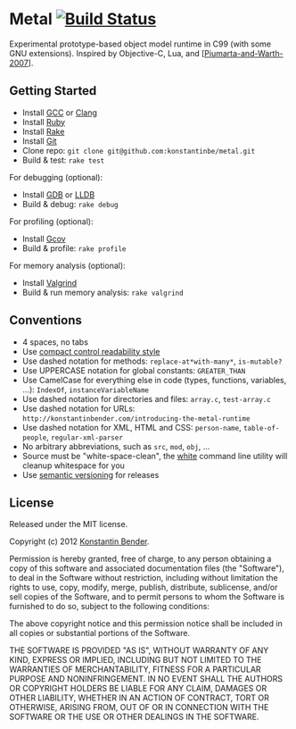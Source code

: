 # Metal [![Build Status](https://travis-ci.org/konstantinbe/metal.png)](https://travis-ci.org/konstantinbe/metal)

Experimental prototype-based object model runtime in C99 (with some GNU extensions). Inspired by
Objective-C, Lua, and \[[Piumarta-and-Warth-2007](http://piumarta.com/software/cola/objmodel2.pdf)\].

## Getting Started

* Install [GCC](http://gcc.gnu.org) or [Clang](http://clang.llvm.org)
* Install [Ruby](http://www.ruby-lang.org/)
* Install [Rake](http://rake.rubyforge.org)
* Install [Git](http://git-scm.com)
* Clone repo: `git clone git@github.com:konstantinbe/metal.git`
* Build & test: `rake test`

For debugging (optional):

* Install [GDB](http://www.gnu.org/software/gdb/) or [LLDB](http://lldb.llvm.org)
* Build & debug: `rake debug`

For profiling (optional):

* Install [Gcov](http://gcc.gnu.org/onlinedocs/gcc/Gcov.html)
* Build & profile: `rake profile`

For memory analysis (optional):

* Install [Valgrind](http://valgrind.org)
* Build & run memory analysis: `rake valgrind`

## Conventions

* 4 spaces, no tabs
* Use [compact control readability style](http://en.wikipedia.org/wiki/Indent_style#Compact_control_readability_style)
* Use dashed notation for methods:
  `replace-at*with-many*`, `is-mutable?`
* Use UPPERCASE notation for global constants:
  `GREATER_THAN`
* Use CamelCase for everything else in code (types, functions, variables, ...):
  `IndexOf`, `instanceVariableName`
* Use dashed notation for directories and files:
  `array.c`, `test-array.c`
* Use dashed notation for URLs:
  `http://konstantinbender.com/introducing-the-metal-runtime`
* Use dashed notation for XML, HTML and CSS: `person-name`, `table-of-people`,
  `regular-xml-parser`
* No arbitrary abbreviations, such as `src`, `mod`, `obj`, ...
* Source must be "white-space-clean", the [white](https://github.com/konstantinbe/white)
  command line utility will cleanup whitespace for you
* Use [semantic versioning](http://semver.org) for releases

## License

Released under the MIT license.

Copyright (c) 2012 [Konstantin Bender](http://konstantinbender.com).

Permission is hereby granted, free of charge, to any person obtaining a copy
of this software and associated documentation files (the "Software"), to deal
in the Software without restriction, including without limitation the rights
to use, copy, modify, merge, publish, distribute, sublicense, and/or sell
copies of the Software, and to permit persons to whom the Software is
furnished to do so, subject to the following conditions:

The above copyright notice and this permission notice shall be included in
all copies or substantial portions of the Software.

THE SOFTWARE IS PROVIDED "AS IS", WITHOUT WARRANTY OF ANY KIND, EXPRESS OR
IMPLIED, INCLUDING BUT NOT LIMITED TO THE WARRANTIES OF MERCHANTABILITY,
FITNESS FOR A PARTICULAR PURPOSE AND NONINFRINGEMENT. IN NO EVENT SHALL THE
AUTHORS OR COPYRIGHT HOLDERS BE LIABLE FOR ANY CLAIM, DAMAGES OR OTHER
LIABILITY, WHETHER IN AN ACTION OF CONTRACT, TORT OR OTHERWISE, ARISING FROM,
OUT OF OR IN CONNECTION WITH THE SOFTWARE OR THE USE OR OTHER DEALINGS IN
THE SOFTWARE.
